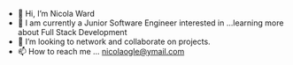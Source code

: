 - 👋 Hi, I’m Nicola Ward
- 🌱 I am currently a Junior Software Engineer interested in ...learning more about Full Stack Development
- 💞️ I’m looking to network and collaborate on projects.
- 📫 How to reach me ... nicolaogle@ymail.com 

<!---
NicolaWard/NicolaWard is a ✨ special ✨ repository because its `README.md` (this file) appears on your GitHub profile.
You can click the Preview link to take a look at your changes.
--->
